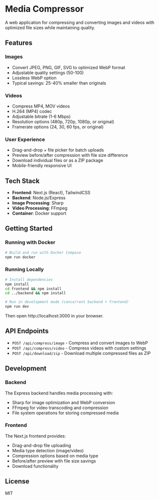 # Media Compressor

A web application for compressing and converting images and videos with optimized file sizes while maintaining quality.

## Features

### Images
- Convert JPEG, PNG, GIF, SVG to optimized WebP format
- Adjustable quality settings (50-100)
- Lossless WebP option
- Typical savings: 25-40% smaller than originals

### Videos
- Compress MP4, MOV videos
- H.264 (MP4) codec
- Adjustable bitrate (1-6 Mbps)
- Resolution options (480p, 720p, 1080p, or original)
- Framerate options (24, 30, 60 fps, or original)

### User Experience
- Drag-and-drop + file picker for batch uploads
- Preview before/after compression with file size difference
- Download individual files or as a ZIP package
- Mobile-friendly responsive UI

## Tech Stack

- **Frontend**: Next.js (React), TailwindCSS
- **Backend**: Node.js/Express
- **Image Processing**: Sharp
- **Video Processing**: FFmpeg
- **Container**: Docker support

## Getting Started

### Running with Docker

```bash
# Build and run with Docker Compose
npm run docker
```

### Running Locally

```bash
# Install dependencies
npm install
cd frontend && npm install
cd ../backend && npm install

# Run in development mode (concurrent backend + frontend)
npm run dev
```

Then open http://localhost:3000 in your browser.

## API Endpoints

- `POST /api/compress/image` - Compress and convert images to WebP
- `POST /api/compress/video` - Compress videos with custom settings
- `POST /api/download/zip` - Download multiple compressed files as ZIP

## Development

### Backend

The Express backend handles media processing with:
- Sharp for image optimization and WebP conversion
- FFmpeg for video transcoding and compression
- File system operations for storing compressed media

### Frontend

The Next.js frontend provides:
- Drag-and-drop file uploading
- Media type detection (image/video)
- Compression options based on media type
- Before/after preview with file size savings
- Download functionality

## License

MIT

